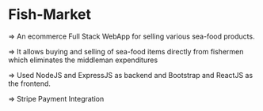 # Fish-Market

=> An ecommerce Full Stack WebApp for selling various sea-food products.

=> It allows buying and selling of sea-food items directly from fishermen which eliminates the middleman expenditures

=> Used NodeJS and ExpressJS as backend and Bootstrap and ReactJS as the frontend.

=> Stripe Payment Integration
